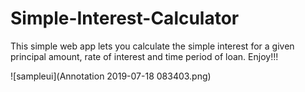 # Simple-Interest-Calculator
This simple web app lets you calculate the simple interest for a given principal amount, rate of interest and time period of loan. Enjoy!!!

![sampleui](Annotation 2019-07-18 083403.png)
